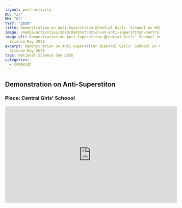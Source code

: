 ```yaml
---
layout: post-activity
DD: "27"
MM: "02"
YYYY: "2020"
title: Demonstration on Anti-Superstiton @Central Girls' Schoool on NSD2020
image: /media/activities/2020/demonstration-on-anti-superstiton-central-girls-schoool-on-nsd2020/national-science-day-2020-central-girls-school.jpg
image_alt: Demonstration on Anti-Superstiton @Central Girls' Schoool on National
  Science Day 2020
excerpt: Demonstration on Anti-Superstiton @Central Girls' Schoool on National
  Science Day 2020
tags: National Science Day 2020
categories:
  - campeign
---
```

## **Demonstration on Anti-Superstiton** 

### Place: Central Girls' Schoool

<iframe width="560" height="315" src="https://www.youtube-nocookie.com/embed/wmWo2bKp8f0?start=8" frameborder="0" allow="accelerometer; autoplay; encrypted-media; gyroscope; picture-in-picture" allowfullscreen></iframe>